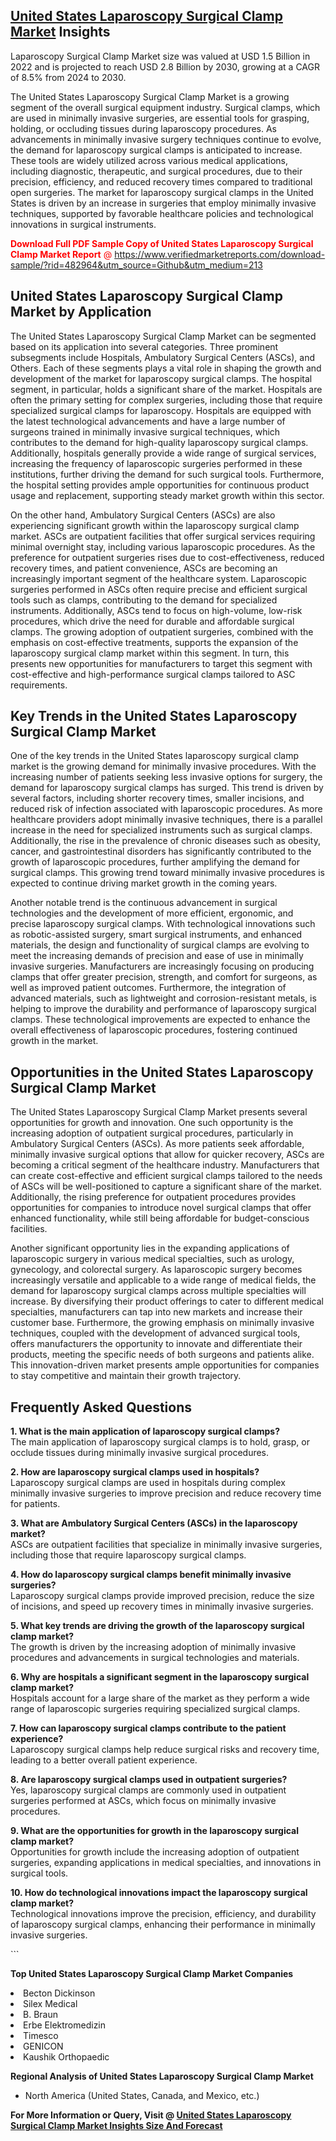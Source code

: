 <h2><a href="https://www.verifiedmarketreports.com/download-sample/?rid=482964&amp;utm_source=Github&amp;utm_medium=213" target="_blank">United States Laparoscopy Surgical Clamp Market</a> Insights</h2><p>Laparoscopy Surgical Clamp Market size was valued at USD 1.5 Billion in 2022 and is projected to reach USD 2.8 Billion by 2030, growing at a CAGR of 8.5% from 2024 to 2030.</p><p><p>The United States Laparoscopy Surgical Clamp Market is a growing segment of the overall surgical equipment industry. Surgical clamps, which are used in minimally invasive surgeries, are essential tools for grasping, holding, or occluding tissues during laparoscopy procedures. As advancements in minimally invasive surgery techniques continue to evolve, the demand for laparoscopy surgical clamps is anticipated to increase. These tools are widely utilized across various medical applications, including diagnostic, therapeutic, and surgical procedures, due to their precision, efficiency, and reduced recovery times compared to traditional open surgeries. The market for laparoscopy surgical clamps in the United States is driven by an increase in surgeries that employ minimally invasive techniques, supported by favorable healthcare policies and technological innovations in surgical instruments.<p><span class=""><span style="color: #ff0000;"><strong>Download Full PDF Sample Copy of United States Laparoscopy Surgical Clamp Market Report</strong> @ </span><a href="https://www.verifiedmarketreports.com/download-sample/?rid=482964&amp;utm_source=Github&amp;utm_medium=213" target="_blank">https://www.verifiedmarketreports.com/download-sample/?rid=482964&amp;utm_source=Github&amp;utm_medium=213</a></span></p></p><h2>United States Laparoscopy Surgical Clamp Market by Application</h2><p>The United States Laparoscopy Surgical Clamp Market can be segmented based on its application into several categories. Three prominent subsegments include Hospitals, Ambulatory Surgical Centers (ASCs), and Others. Each of these segments plays a vital role in shaping the growth and development of the market for laparoscopy surgical clamps. The hospital segment, in particular, holds a significant share of the market. Hospitals are often the primary setting for complex surgeries, including those that require specialized surgical clamps for laparoscopy. Hospitals are equipped with the latest technological advancements and have a large number of surgeons trained in minimally invasive surgical techniques, which contributes to the demand for high-quality laparoscopy surgical clamps. Additionally, hospitals generally provide a wide range of surgical services, increasing the frequency of laparoscopic surgeries performed in these institutions, further driving the demand for such surgical tools. Furthermore, the hospital setting provides ample opportunities for continuous product usage and replacement, supporting steady market growth within this sector.</p><p>On the other hand, Ambulatory Surgical Centers (ASCs) are also experiencing significant growth within the laparoscopy surgical clamp market. ASCs are outpatient facilities that offer surgical services requiring minimal overnight stay, including various laparoscopic procedures. As the preference for outpatient surgeries rises due to cost-effectiveness, reduced recovery times, and patient convenience, ASCs are becoming an increasingly important segment of the healthcare system. Laparoscopic surgeries performed in ASCs often require precise and efficient surgical tools such as clamps, contributing to the demand for specialized instruments. Additionally, ASCs tend to focus on high-volume, low-risk procedures, which drive the need for durable and affordable surgical clamps. The growing adoption of outpatient surgeries, combined with the emphasis on cost-effective treatments, supports the expansion of the laparoscopy surgical clamp market within this segment. In turn, this presents new opportunities for manufacturers to target this segment with cost-effective and high-performance surgical clamps tailored to ASC requirements.</p><h2>Key Trends in the United States Laparoscopy Surgical Clamp Market</h2><p>One of the key trends in the United States laparoscopy surgical clamp market is the growing demand for minimally invasive procedures. With the increasing number of patients seeking less invasive options for surgery, the demand for laparoscopy surgical clamps has surged. This trend is driven by several factors, including shorter recovery times, smaller incisions, and reduced risk of infection associated with laparoscopic procedures. As more healthcare providers adopt minimally invasive techniques, there is a parallel increase in the need for specialized instruments such as surgical clamps. Additionally, the rise in the prevalence of chronic diseases such as obesity, cancer, and gastrointestinal disorders has significantly contributed to the growth of laparoscopic procedures, further amplifying the demand for surgical clamps. This growing trend toward minimally invasive procedures is expected to continue driving market growth in the coming years.</p><p>Another notable trend is the continuous advancement in surgical technologies and the development of more efficient, ergonomic, and precise laparoscopy surgical clamps. With technological innovations such as robotic-assisted surgery, smart surgical instruments, and enhanced materials, the design and functionality of surgical clamps are evolving to meet the increasing demands of precision and ease of use in minimally invasive surgeries. Manufacturers are increasingly focusing on producing clamps that offer greater precision, strength, and comfort for surgeons, as well as improved patient outcomes. Furthermore, the integration of advanced materials, such as lightweight and corrosion-resistant metals, is helping to improve the durability and performance of laparoscopy surgical clamps. These technological improvements are expected to enhance the overall effectiveness of laparoscopic procedures, fostering continued growth in the market.</p><h2>Opportunities in the United States Laparoscopy Surgical Clamp Market</h2><p>The United States Laparoscopy Surgical Clamp Market presents several opportunities for growth and innovation. One such opportunity is the increasing adoption of outpatient surgical procedures, particularly in Ambulatory Surgical Centers (ASCs). As more patients seek affordable, minimally invasive surgical options that allow for quicker recovery, ASCs are becoming a critical segment of the healthcare industry. Manufacturers that can create cost-effective and efficient surgical clamps tailored to the needs of ASCs will be well-positioned to capture a significant share of the market. Additionally, the rising preference for outpatient procedures provides opportunities for companies to introduce novel surgical clamps that offer enhanced functionality, while still being affordable for budget-conscious facilities.</p><p>Another significant opportunity lies in the expanding applications of laparoscopic surgery in various medical specialties, such as urology, gynecology, and colorectal surgery. As laparoscopic surgery becomes increasingly versatile and applicable to a wide range of medical fields, the demand for laparoscopy surgical clamps across multiple specialties will increase. By diversifying their product offerings to cater to different medical specialties, manufacturers can tap into new markets and increase their customer base. Furthermore, the growing emphasis on minimally invasive techniques, coupled with the development of advanced surgical tools, offers manufacturers the opportunity to innovate and differentiate their products, meeting the specific needs of both surgeons and patients alike. This innovation-driven market presents ample opportunities for companies to stay competitive and maintain their growth trajectory.</p><h2>Frequently Asked Questions</h2><p><b>1. What is the main application of laparoscopy surgical clamps?</b><br>The main application of laparoscopy surgical clamps is to hold, grasp, or occlude tissues during minimally invasive surgical procedures.</p><p><b>2. How are laparoscopy surgical clamps used in hospitals?</b><br>Laparoscopy surgical clamps are used in hospitals during complex minimally invasive surgeries to improve precision and reduce recovery time for patients.</p><p><b>3. What are Ambulatory Surgical Centers (ASCs) in the laparoscopy market?</b><br>ASCs are outpatient facilities that specialize in minimally invasive surgeries, including those that require laparoscopy surgical clamps.</p><p><b>4. How do laparoscopy surgical clamps benefit minimally invasive surgeries?</b><br>Laparoscopy surgical clamps provide improved precision, reduce the size of incisions, and speed up recovery times in minimally invasive surgeries.</p><p><b>5. What key trends are driving the growth of the laparoscopy surgical clamp market?</b><br>The growth is driven by the increasing adoption of minimally invasive procedures and advancements in surgical technologies and materials.</p><p><b>6. Why are hospitals a significant segment in the laparoscopy surgical clamp market?</b><br>Hospitals account for a large share of the market as they perform a wide range of laparoscopic surgeries requiring specialized surgical clamps.</p><p><b>7. How can laparoscopy surgical clamps contribute to the patient experience?</b><br>Laparoscopy surgical clamps help reduce surgical risks and recovery time, leading to a better overall patient experience.</p><p><b>8. Are laparoscopy surgical clamps used in outpatient surgeries?</b><br>Yes, laparoscopy surgical clamps are commonly used in outpatient surgeries performed at ASCs, which focus on minimally invasive procedures.</p><p><b>9. What are the opportunities for growth in the laparoscopy surgical clamp market?</b><br>Opportunities for growth include the increasing adoption of outpatient surgeries, expanding applications in medical specialties, and innovations in surgical tools.</p><p><b>10. How do technological innovations impact the laparoscopy surgical clamp market?</b><br>Technological innovations improve the precision, efficiency, and durability of laparoscopy surgical clamps, enhancing their performance in minimally invasive surgeries.</p>```</p><p><strong>Top United States Laparoscopy Surgical Clamp Market Companies</strong></p><div data-test-id=""><p><li>Becton Dickinson</li><li> Silex Medical</li><li> B. Braun</li><li> Erbe Elektromedizin</li><li> Timesco</li><li> GENICON</li><li> Kaushik Orthopaedic</li></p><div><strong>Regional Analysis of&nbsp;United States Laparoscopy Surgical Clamp Market</strong></div><ul><li dir="ltr"><p dir="ltr">North America&nbsp;(United States, Canada, and Mexico, etc.)</p></li></ul><p><strong>For More Information or Query, Visit @&nbsp;</strong><strong><a href="https://www.verifiedmarketreports.com/product/laparoscopy-surgical-clamp-market-size-and-forecast/?utm_source=Github&amp;utm_medium=213" target="_blank">United States Laparoscopy Surgical Clamp Market Insights Size And Forecast</a></strong></p></div>
